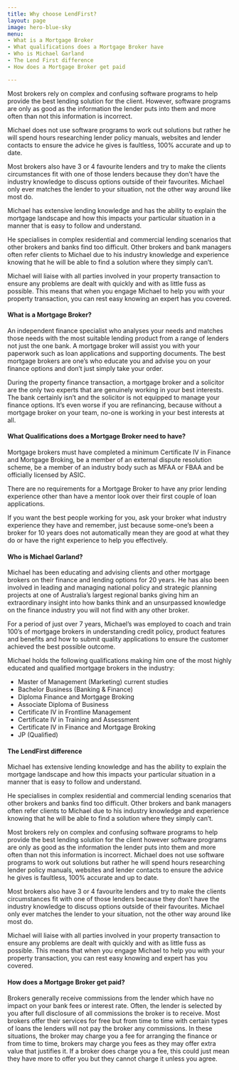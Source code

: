 ```yaml
---
title: Why choose LendFirst?
layout: page
image: hero-blue-sky
menu: 
- What is a Mortgage Broker
- What qualifications does a Mortgage Broker have
- Who is Michael Garland
- The Lend First difference
- How does a Mortgage Broker get paid

---
```


Most brokers rely on complex and confusing software programs to help provide the best lending solution for the client. However, software programs are only as good as the information the lender puts into them and more often than not this information is incorrect.  

Michael does not use software programs to work out solutions but rather he will spend hours researching lender policy manuals, websites and lender contacts to ensure the advice he gives is faultless, 100% accurate and up to date.

Most brokers also have 3 or 4 favourite lenders and try to make the clients circumstances fit with one of those lenders because they don’t have the industry knowledge to discuss options outside of their favourites.  Michael only ever matches the lender to your situation, not the other way around like most do.

Michael has extensive lending knowledge and has the ability to explain the mortgage landscape and how this impacts your particular situation in a manner that is easy to follow and understand. 

He specialises in complex residential and commercial lending scenarios that other brokers and banks find too difficult. Other brokers and bank managers often refer clients to Michael due to his industry knowledge and experience knowing that he will be able to find a solution where they simply can’t.

Michael will liaise with all parties involved in your property transaction to ensure any problems are dealt with quickly and with as little fuss as possible.  This means that when you engage Michael to help you with your property transaction, you can rest easy knowing an expert has you covered.

<h4 id="what-is-a-mortgage-broker">What is a Mortgage Broker?</h4>
An independent finance specialist who analyses your needs and matches those needs with the most suitable lending product from a range of lenders not just the one bank. A mortgage broker will assist you with your paperwork such as loan applications and supporting documents.  The best mortgage brokers are one’s who educate you and advise you on your finance options and don’t just simply take your order.

During the property finance transaction, a mortgage broker and a solicitor are the only two experts that are genuinely working in your best interests.  The bank certainly isn’t and the solicitor is not equipped to manage your finance options.  It’s even worse if you are refinancing, because without a mortgage broker on your team, no-one is working in your best interests at all.

<h4 id="what-qualifications-does-a-mortgage-broker-have">What Qualifications does a Mortgage Broker need to have?</h4>
Mortgage brokers must have completed a minimum Certificate IV in Finance and Mortgage Broking, be a member of an external dispute resolution scheme, be a member of an industry body such as MFAA or FBAA and be officially licensed by ASIC.

There are no requirements for a Mortgage Broker to have any prior lending experience other than have a mentor look over their first couple of loan applications.

If you want the best people working for you, ask your broker what industry experience they have and remember, just because some-one’s been a broker for 10 years does not automatically mean they are good at what they do or have the right experience to help you effectively.

<h4 id="who-is-michael-garland">Who is Michael Garland?</h4>
Michael has been educating and advising clients and other mortgage brokers on their finance and lending options for 20 years. He has also been involved in leading and managing national policy and strategic planning projects at one of Australia’s largest regional banks giving him an extraordinary insight into how banks think and an unsurpassed knowledge on the finance industry you will not find with any other broker.

For a period of just over 7 years, Michael’s was employed to coach and train 100’s of mortgage brokers in understanding credit policy, product features and benefits and how to submit quality applications to ensure the customer achieved the best possible outcome.

Michael holds the following qualifications making him one of the most highly educated and qualified mortgage brokers in the industry:

* Master of Management (Marketing) current studies
* Bachelor Business (Banking & Finance)
* Diploma Finance and Mortgage Broking
* Associate Diploma of Business
* Certificate IV in Frontline Management
* Certificate IV in Training and Assessment
* Certificate IV in Finance and Mortgage Broking
* JP (Qualified)

<h4 id="the-lend-first-difference">The LendFirst difference</h4>
Michael has extensive lending knowledge and has the ability to explain the mortgage landscape and how this impacts your particular situation in a manner that is easy to follow and understand.

He specialises in complex residential and commercial lending scenarios that other brokers and banks find too difficult.  Other brokers and bank managers often refer clients to Michael due to his industry knowledge and experience knowing that he will be able to find a solution where they simply can’t.

Most brokers rely on complex and confusing software programs to help provide the best lending solution for the client however software programs are only as good as the information the lender puts into them and more often than not this information is incorrect.  Michael does not use software programs to work out solutions but rather he will spend hours researching lender policy manuals, websites and lender contacts to ensure the advice he gives is faultless, 100% accurate and up to date.

Most brokers also have 3 or 4 favourite lenders and try to make the clients circumstances fit with one of those lenders because they don’t have the industry knowledge to discuss options outside of their favourites.  Michael only ever matches the lender to your situation, not the other way around like most do.

Michael will liaise with all parties involved in your property transaction to ensure any problems are dealt with quickly and with as little fuss as possible.  This means that when you engage Michael to help you with your property transaction, you can rest easy knowing and expert has you covered.

<h4 id="how-does-a-mortgage-broker-get-paid">How does a Mortgage Broker get paid?</h4>
Brokers generally receive commissions from the lender which have no impact on your bank fees or interest rate.  Often, the lender is selected by you after full disclosure of all commissions the broker is to receive.  Most brokers offer their services for free but from time to time with certain types of loans the lenders will not pay the broker any commissions.  In these situations, the broker may charge you a fee for arranging the finance or from time to time, brokers may charge you fees as they may offer extra value that justifies it.  If a broker does charge you a fee, this could just mean they have more to offer you but they cannot charge it unless you agree.
